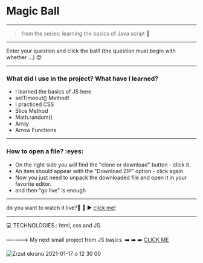 <h1> Magic Ball </h1>

----------
>from the series: learning the basics of Java script  :muscle:

----


Enter your question and click the ball!
(the question must begin with whether ...) :blush:

-------

<h3>What did I use in the project? What have I learned?</h3>

* I learned the basics of JS here
* setTimeout() Method!
* I practiced CSS
* Slice Method
* Math.random()
* Array
* Arrow Functions




-----
<h3>How to open a file? :eyes: </h3>

* On the right side you will find the "clone or download" button - click it.
* An item should appear with the "Download ZIP" option - click again.
* Now you just need to unpack the downloaded file and open it in your favorite editor.
* and then "go live" is enough

-----

do you want to watch it live?📲 :calling:  :arrow_forward:   [click me!](https://martynakiljan.github.io/magic_ball/index.html)


-----


:computer: TECHNOLOGIES : html, css and JS.

—---->
My next small project from JS basics  :arrow_right: :arrow_right: :arrow_right: [CLICK ME ](https://github.com/martynakiljan/countdown-timer)


![Zrzut ekranu 2021-01-17 o 12 30 00](https://user-images.githubusercontent.com/59742201/104839167-b98dae00-58bf-11eb-82d1-f6afdfacd611.png)
